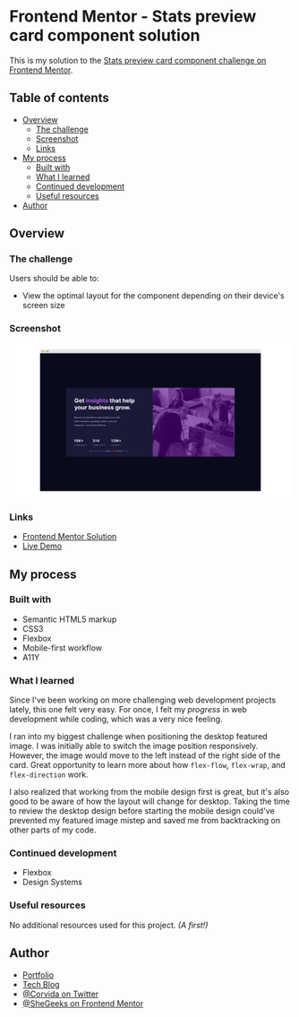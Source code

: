 # Frontend Mentor - Stats preview card component solution

This is my solution to the [Stats preview card component challenge on Frontend Mentor](https://www.frontendmentor.io/challenges/stats-preview-card-component-8JqbgoU62).

## Table of contents

- [Overview](#overview)
  - [The challenge](#the-challenge)
  - [Screenshot](#screenshot)
  - [Links](#links)
- [My process](#my-process)
  - [Built with](#built-with)
  - [What I learned](#what-i-learned)
  - [Continued development](#continued-development)
  - [Useful resources](#useful-resources)
- [Author](#author)

## Overview

### The challenge

Users should be able to:

- View the optimal layout for the component depending on their device's screen size

### Screenshot

![Desktop Version](desktop-ss.png)

### Links

- [Frontend Mentor Solution](https://www.frontendmentor.io/solutions/responsive-stats-preview-card-c4O935rw3)
- [Live Demo](https://shegeeks.github.io/Frontend-Mentor-Projects/stats-preview-card/)

## My process

### Built with

- Semantic HTML5 markup
- CSS3
- Flexbox
- Mobile-first workflow
- A11Y

### What I learned

Since I've been working on more challenging web development projects lately, this one felt very easy. For once, I felt my _progress_ in web development while coding, which was a very nice feeling.

I ran into my biggest challenge when positioning the desktop featured image. I was initially able to switch the image position responsively. However, the image would move to the left instead of the right side of the card. Great opportunity to learn more about how `flex-flow`, `flex-wrap`, and `flex-direction` work.

I also realized that working from the mobile design first is great, but it's also good to be aware of how the layout will change for desktop. Taking the time to review the desktop design before starting the mobile design could've prevented my featured image mistep and saved me from backtracking on other parts of my code.

### Continued development

- Flexbox
- Design Systems

### Useful resources

No additional resources used for this project. _(A first!)_

## Author

- [Portfolio](https://corvida.netlify.app/)
- [Tech Blog](https://shegeeks.net)
- [@Corvida on Twitter](https://www.twitter.com/corvida)
- [@SheGeeks on Frontend Mentor](https://www.frontendmentor.io/profile/shegeeks)
